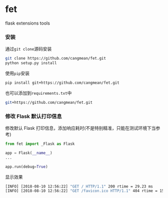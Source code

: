 # fet

flask extensions tools

### 安装

通过`git clone`源码安装

```bash
git clone https://github.com/cangmean/fet.git
python setup.py install
```

使用`pip`安装

```bash
pip install git+https://github.com/cangmean/fet.git
```

也可以添加到`requirements.txt`中

```bash
git+https://github.com/cangmean/fet.git
```

### 修改 Flask 默认打印信息

修改默认 Flask 打印信息，添加响应耗时(不是特别精准，只能在测试环境下当参考)

```python
from fet import _Flask as Flask

app = Flask(__name__)
...

app.run(debug=True)
```

显示效果

```bash
[INFO] [2018-08-10 12:56:22] "GET / HTTP/1.1" 200 rtime = 29.23 ms
[INFO] [2018-08-10 12:56:22] "GET /favicon.ico HTTP/1.1" 404 rtime = 156.93 ms
```
